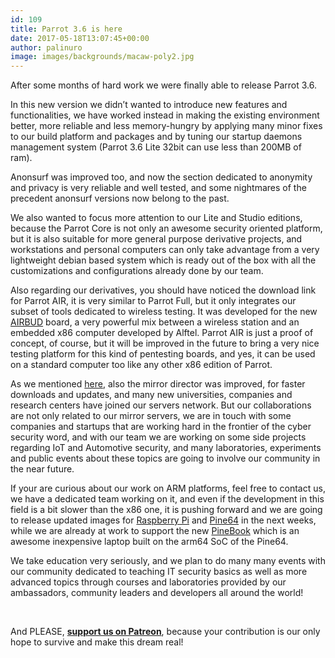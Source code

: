 ```yaml
---
id: 109
title: Parrot 3.6 is here
date: 2017-05-18T13:07:45+00:00
author: palinuro
image: images/backgrounds/macaw-poly2.jpg
---
```

After some months of hard work we were finally able to release Parrot 3.6.

In this new version we didn&#8217;t wanted to introduce new features and functionalities, we have worked instead in making the existing environment better, more reliable and less memory-hungry by applying many minor fixes to our build platform and packages and by tuning our startup daemons management system (Parrot 3.6 Lite 32bit can use less than 200MB of ram).

Anonsurf was improved too, and now the section dedicated to anonymity and privacy is very reliable and well tested, and some nightmares of the precedent anonsurf versions now belong to the past.

We also wanted to focus more attention to our Lite and Studio editions, because the Parrot Core is not only an awesome security oriented platform, but it is also suitable for more general purpose derivative projects, and workstations and personal computers can only take advantage from a very lightweight debian based system which is ready out of the box with all the customizations and configurations already done by our team.

Also regarding our derivatives, you should have noticed the download link for Parrot AIR, it is very similar to Parrot Full, but it only integrates our subset of tools dedicated to wireless testing. It was developed for the new [AIRBUD](https://www.alftel.com/pages/product-airbud) board, a very powerful mix between a wireless station and an embedded x86 computer developed by Alftel. Parrot AIR is just a proof of concept, of course, but it will be improved in the future to bring a very nice testing platform for this kind of pentesting boards, and yes, it can be used on a standard computer too like any other x86 edition of Parrot.

As we mentioned [here](https://blog.parrotsec.org/welcome-to-our-new-parrot-mirror-director/), also the mirror director was improved, for faster downloads and updates, and many new universities, companies and research centers have joined our servers network. But our collaborations are not only related to our mirror servers, we are in touch with some companies and startups that are working hard in the frontier of the cyber security word, and with our team we are working on some side projects regarding IoT and Automotive security, and many laboratories, experiments and public events about these topics are going to involve our community in the near future.

If your are curious about our work on ARM platforms, feel free to contact us, we have a dedicated team working on it, and even if the development in this field is a bit slower than the x86 one, it is pushing forward and we are going to release updated images for [Raspberry Pi](https://www.raspberrypi.org/) and [Pine64](https://www.pine64.org/) in the next weeks, while we are already at work to support the new [PineBook](https://www.pine64.org/?page_id=3707) which is an awesome inexpensive laptop built on the arm64 SoC of the Pine64.

We take education very seriously, and we plan to do many many events with our community dedicated to teaching IT security basics as well as more advanced topics through courses and laboratories provided by our ambassadors, community leaders and developers all around the world!

&nbsp;

And PLEASE, [**support us on Patreon**](https://www.patreon.com/parrot), because your contribution is our only hope to survive and make this dream real!